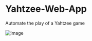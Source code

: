 # Yahtzee-Web-App
Automate the play of a Yahtzee game

![image](https://github.com/VictorMazilu/Yahtzee-Web-App/assets/22270373/6bde67a9-c66c-4412-a039-df8c73346b0d)

